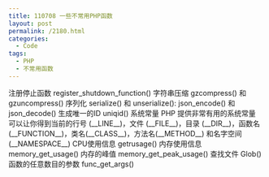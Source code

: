```yaml
---
title: 110708 一些不常用PHP函数
layout: post
permalink: /2180.html
categories:
  - Code
tags:
  - PHP
  - 不常用函数
---
```

注册停止函数 register\_shutdown\_function() 字符串压缩 gzcompress() 和 gzuncompress() 序列化 serialize() 和 unserialize(): json\_encode() 和 json\_decode() 生成唯一的ID uniqid() 系统常量 PHP 提供非常有用的系统常量 可以让你得到当前的行号 (\_\_LINE\_\_)，文件 (\_\_FILE\_\_)，目录 (\_\_DIR\_\_)，函数名 (\_\_FUNCTION\_\_)，类名(\_\_CLASS\_\_)，方法名(\_\_METHOD\_\_) 和名字空间 (\_\_NAMESPACE\_\_) CPU使用信息 getrusage() 内存使用信息 memory\_get\_usage() 内存的峰值 memory\_get\_peak\_usage() 查找文件 Glob() 函数的任意数目的参数 func\_get_args()